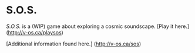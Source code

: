 # S.O.S.

_S.O.S._ is a (WIP) game about exploring a cosmic soundscape. [Play it here.] (http://v-os.ca/playsos)

[Additional information found here.] (http://v-os.ca/sos)
